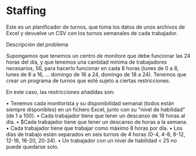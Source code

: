 # Staffing

Este es un planificador de turnos, que toma los datos de unos archivos de Excel y devuelve un CSV con los turnos semanales de cada trabajador.


Descripción del problema

Supongamos  que tenemos un centro de monitore que debe funcionar las 24 horas del día, y que tenemos una cantidad mínima de trabajadores necesarios, 56, para hacerlo funcionar en cada 8 horas (lunes de 0 a 8, lunes de 8 a 16, ... domingo de 16 a 24, domingo de 18 a 24). Tenemos que crear un programa de turnos que esté sujeto a ciertas restricciones.

En este caso, las restricciones añadidas son:

$\bullet$ Tenemos cada monitorista y su disponibilidad semanal (todos están siempre disponibles) en un fichero Excel, junto con su "nivel de habilidad" (de 1 a 100).
$\bullet$ Cada trabajador tiene que tener un descanso de 16 horas al día.
$\bullet$ $Cada trabajador tiene que tener un descanso de  horas a la semana.
$\bullet$ Cada trabajador tiene que trabajar como máximo 8 horas por día.
$\bullet$ Los días de trabajo están separados en seis turnos de 4 horas (0-4, 4-8, 8-12, 12-16, 16-20, 20-24).
$\bullet$ Un trabajador con un nivel de habilidad < 25 no puede quedarse solo.

